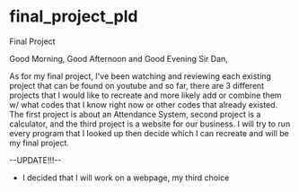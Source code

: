 # final_project_pld
Final Project

Good Morning, Good Afternoon and Good Evening Sir Dan,

  As for my final project, I've been watching and reviewing each existing project that can be found on youtube
and so far, there are 3 different projects that I would like to recreate and more likely add or combine them w/
what codes that I know right now or other codes that already existed. The first project is about an Attendance 
System, second project is a calculator, and the third project is a website for our business. I will try to run 
every program that I looked up then decide which I can recreate and will be my final project.

--UPDATE!!!--
- I decided that I will work on a webpage, my third choice
